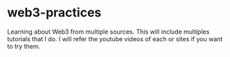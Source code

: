 # web3-practices
Learning about Web3 from multiple sources. This will include multiples tutorials that I do. I will refer the youtube videos of each or sites if you want to try them.
